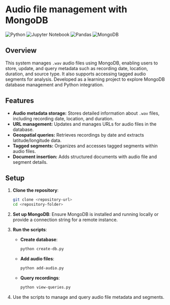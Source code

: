 # Audio file management with MongoDB

![Python](https://img.shields.io/badge/python-3670A0?style=for-the-badge&logo=python&logoColor=ffdd54)
![Jupyter Notebook](https://img.shields.io/badge/jupyter-%23FA0F00.svg?style=for-the-badge&logo=jupyter&logoColor=white)
![Pandas](https://img.shields.io/badge/pandas-%23150458.svg?style=for-the-badge&logo=pandas&logoColor=white)
![MongoDB](https://img.shields.io/badge/MongoDB-%234ea94b.svg?style=for-the-badge&logo=mongodb&logoColor=white)

## Overview

This system manages `.wav` audio files using MongoDB, enabling users to store, update, and query metadata such as recording date, location, duration, and source type. It also supports accessing tagged audio segments for analysis. Developed as a learning project to explore MongoDB database management and Python integration.

## Features

- **Audio metadata storage:** Stores detailed information about `.wav` files, including recording date, location, and duration.  
- **URL management:** Updates and manages URLs for audio files in the database.  
- **Geospatial queries:** Retrieves recordings by date and extracts latitude/longitude data.  
- **Tagged segments:** Organizes and accesses tagged segments within audio files.  
- **Document insertion:** Adds structured documents with audio file and segment details.  

## Setup

1. **Clone the repository**:  
   ```bash
   git clone <repository-url>
   cd <repository-folder>
   ```

2. **Set up MongoDB**: Ensure MongoDB is installed and running locally or provide a connection string for a remote instance.

3. **Run the scripts**:  
   - **Create database**:  
     ```bash
     python create-db.py
     ```
   - **Add audio files**:  
     ```bash
     python add-audio.py
     ```
   - **Query recordings**:  
     ```bash
     python view-queries.py
     ```

4. Use the scripts to manage and query audio file metadata and segments.
